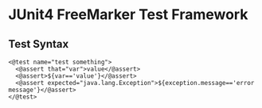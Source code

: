 # JUnit4 FreeMarker Test Framework


## Test Syntax

```ftl
<@test name="test something">
  <@assert that="var">value</@assert>
  <@assert>${var=='value'}</@assert>
  <@assert expected="java.lang.Exception">${exception.message=='error message'}</@assert>
</@test>
```